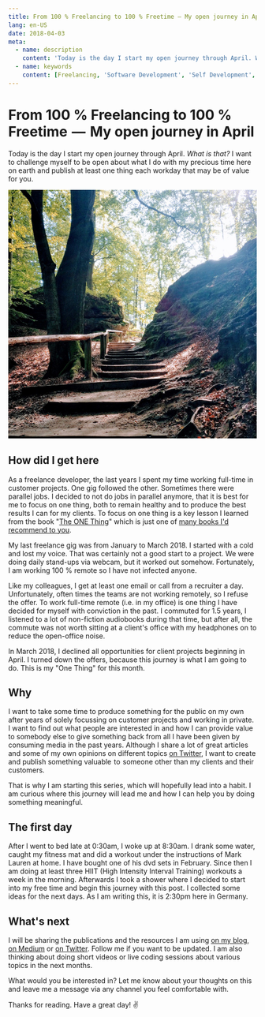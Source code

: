 ```yaml
---
title: From 100 % Freelancing to 100 % Freetime — My open journey in April
lang: en-US
date: 2018-04-03
meta:
  - name: description
    content: 'Today is the day I start my open journey through April. What is that? I want to challenge myself to be open about what I do.'
  - name: keywords
    content: [Freelancing, 'Software Development', 'Self Development', 'Growth Mindset', 'Remote Work']
---
```


# From 100 % Freelancing to 100 % Freetime  —  My open journey in April

Today is the day I start my open journey through April. *What is that?* I want to challenge myself to be open about what I do with my precious time here on earth and publish at least one thing each workday that may be of value for you.

![One step after another  – one thing a day –  my journey through April](./journey.jpg)

## How did I get here

As a freelance developer, the last years I spent my time working full-time in customer projects. One gig followed the other. Sometimes there were parallel jobs. I decided to not do jobs in parallel anymore, that it is best for me to focus on one thing, both to remain healthy and to produce the best results I can for my clients. To focus on one thing is a key lesson I learned from the book "[The ONE Thing](https://www.goodreads.com/book/show/16256798-the-one-thing)" which is just one of [many books I'd recommend to you](https://www.goodreads.com/review/list/68184856-jonas?shelf=read).

My last freelance gig was from January to March 2018. I started with a cold and lost my voice. That was certainly not a good start to a project. We were doing daily stand-ups via webcam, but it worked out somehow. Fortunately, I am working 100 % remote so I have not infected anyone.

Like my colleagues, I get at least one email or call from a recruiter a day. Unfortunately, often times the teams are not working remotely, so I refuse the offer. To work full-time remote (i.e. in my office) is one thing I have decided for myself with conviction in the past. I commuted for 1.5 years, I listened to a lot of non-fiction audiobooks during that time, but after all, the commute was not worth sitting at a client's office with my headphones on to reduce the open-office noise.

In March 2018, I declined all opportunities for client projects beginning in April. I turned down the offers, because this journey is what I am going to do. This is my "One Thing" for this month.

## Why

I want to take some time to produce something for the public on my own after years of solely focussing on customer projects and working in private. I want to find out what people are interested in and how I can provide value to somebody else to give something back from all I have been given by consuming media in the past years. Although I share a lot of great articles and some of my own opinions on different topics [on Twitter](https://twitter.com/JonasHavers), I want to create and publish something valuable  to  someone other than my clients and their customers.

That is why I am starting this series, which will hopefully lead into a habit. I am curious where this journey will lead me and how I can help you by doing something meaningful.

## The first day

After I went to bed late at 0:30am, I woke up at 8:30am. I drank some water, caught my fitness mat and did a workout under the instructions of Mark Lauren at home. I have bought one of his dvd sets in February. Since then I am doing at least three HIIT (High Intensity Interval Training) workouts a week in the morning. Afterwards I took a shower where I decided to start into my free time and begin this journey with this post. I collected some ideas for the next days. As I am writing this, it is 2:30pm here in Germany.

## What's next

I will be sharing the publications and the resources I am using [on my blog](/articles/), [on Medium](https://medium.com/@jonashavers) or [on Twitter](https://twitter.com/JonasHavers). Follow me if you want to be updated. I am also thinking about doing short videos or live coding sessions about various topics in the next months.

What would you be interested in? Let me know about your thoughts on this and leave me a message via any channel you feel comfortable with.

Thanks for reading. Have a great day! ✌
